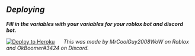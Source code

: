 ## _Deploying_
***Fill in the variables with your variables for your roblox bot and discord bot.***

[![Deploy to Heroku](https://www.herokucdn.com/deploy/button.png)](https://heroku.com/deploy)
 ​
 ​
 ​
 ​
 ​
_This was made by MrCoolGuy2008WoW on Roblox and OkBoomer#3424 on Discord._
